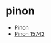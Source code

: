 # pinon

 * [Pinon](../../index/p/pinon-15742.json)
 * [Pinon 15742](../../index/p/pinon-15742.json)
